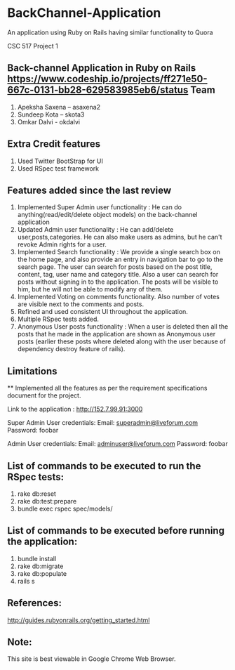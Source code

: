 BackChannel-Application
=======================

An application using Ruby on Rails having similar functionality to Quora

CSC 517
Project 1

Back-channel Application in Ruby on Rails
https://www.codeship.io/projects/ff271e50-667c-0131-bb28-629583985eb6/status
Team
-----
1) Apeksha Saxena – asaxena2
2) Sundeep Kota – skota3
3) Omkar Dalvi - okdalvi

Extra Credit features
----------------------
1) Used Twitter BootStrap for UI
2) Used RSpec test framework

Features added since the last review
-------------------------------------
1) Implemented Super Admin user functionality : He can do anything(read/edit/delete object models) on the back-channel application
2) Updated Admin user functionality : He can add/delete user,posts,categories. He can also make users as admins, but he can't revoke Admin rights for a user.
3) Implemented Search functionality : We provide a single search box on the home page, and also provide an entry in navigation bar to go to the search page. The user can search for posts based on the post title, content, tag, user name and category title. Also a user can search for posts without signing in to the application. The posts will be visible to him, but he will not be able to modify any of them.
4) Implemented Voting on comments functionality. Also number of votes are visible next to the comments and posts.
5) Refined and used consistent UI throughout the application.
6) Multiple RSpec tests added.
7) Anonymous User posts functionality : When a user is deleted then all the posts that he made in the application are shown as Anonymous user posts (earlier these posts where deleted along with the user because of dependency destroy feature of rails).

Limitations
-----------
** Implemented all the features as per the requirement specifications document for the project.

Link to the application : http://152.7.99.91:3000

Super Admin User credentials:
Email: superadmin@liveforum.com
Password: foobar

Admin User credentials:
Email: adminuser@liveforum.com
Password: foobar

List of commands to be executed to run the RSpec tests:
-------------------------------------------------------
1) rake db:reset
2) rake db:test:prepare
3) bundle exec rspec spec/models/<each rspec test file name goes here>

List of commands to be executed before running the application:
---------------------------------------------------------------
1) bundle install
2) rake db:migrate
3) rake db:populate
4) rails s

References:
-----------
http://guides.rubyonrails.org/getting_started.html

Note:
-----
This site is best viewable in Google Chrome Web Browser.

